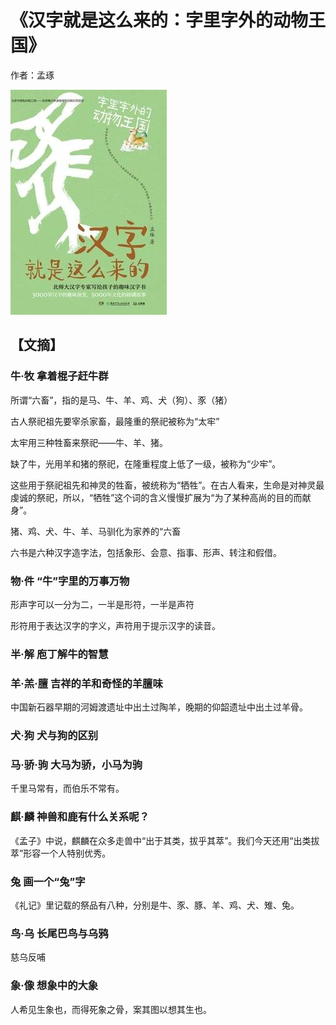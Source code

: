 # 《汉字就是这么来的：字里字外的动物王国》

作者：孟琢

![](./src/20250620103923.jpg)
## 【文摘】

### 牛·牧 拿着棍子赶牛群

所谓“六畜”，指的是马、牛、羊、鸡、犬（狗）、豕（猪）

古人祭祀祖先要宰杀家畜，最隆重的祭祀被称为“太牢”

太牢用三种牲畜来祭祀——牛、羊、猪。

缺了牛，光用羊和猪的祭祀，在隆重程度上低了一级，被称为“少牢”。

这些用于祭祀祖先和神灵的牲畜，被统称为“牺牲”。在古人看来，生命是对神灵最虔诚的祭祀，所以，“牺牲”这个词的含义慢慢扩展为“为了某种高尚的目的而献身”。

猪、鸡、犬、牛、羊、马驯化为家养的“六畜

六书是六种汉字造字法，包括象形、会意、指事、形声、转注和假借。

### 物·件 “牛”字里的万事万物

形声字可以一分为二，一半是形符，一半是声符

形符用于表达汉字的字义，声符用于提示汉字的读音。

### 半·解 庖丁解牛的智慧

### 羊·羔·膻 吉祥的羊和奇怪的羊膻味

中国新石器早期的河姆渡遗址中出土过陶羊，晚期的仰韶遗址中出土过羊骨。

### 犬·狗 犬与狗的区别

### 马·骄·驹 大马为骄，小马为驹

千里马常有，而伯乐不常有。

### 麒·麟 神兽和鹿有什么关系呢？

《孟子》中说，麒麟在众多走兽中“出于其类，拔乎其萃”。我们今天还用“出类拔萃”形容一个人特别优秀。

### 兔 画一个“兔”字

《礼记》里记载的祭品有八种，分别是牛、豕、豚、羊、鸡、犬、雉、兔。

### 鸟·乌 长尾巴鸟与乌鸦

慈乌反哺

### 象·像 想象中的大象

人希见生象也，而得死象之骨，案其图以想其生也。